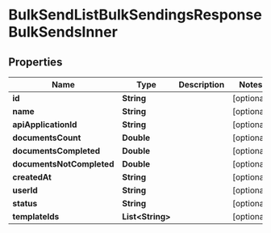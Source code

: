 

# BulkSendListBulkSendingsResponseBulkSendsInner


## Properties

| Name | Type | Description | Notes |
|------------ | ------------- | ------------- | -------------|
|**id** | **String** |  |  [optional] |
|**name** | **String** |  |  [optional] |
|**apiApplicationId** | **String** |  |  [optional] |
|**documentsCount** | **Double** |  |  [optional] |
|**documentsCompleted** | **Double** |  |  [optional] |
|**documentsNotCompleted** | **Double** |  |  [optional] |
|**createdAt** | **String** |  |  [optional] |
|**userId** | **String** |  |  [optional] |
|**status** | **String** |  |  [optional] |
|**templateIds** | **List&lt;String&gt;** |  |  [optional] |



